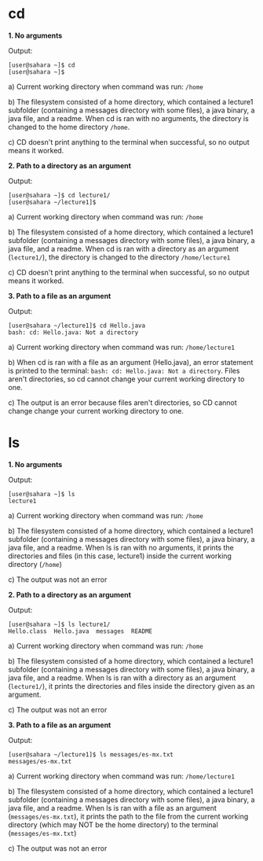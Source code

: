 # cd

**1. No arguments**

Output:
```
[user@sahara ~]$ cd
[user@sahara ~]$
```

a) Current working directory when command was run:
```/home```

b) The filesystem consisted of a home directory, which contained a lecture1 subfolder (containing a messages directory with some files), a java binary, a java file, and a readme. When cd is ran with no arguments, the directory is changed to the home directory ```/home```.

c) CD doesn't print anything to the terminal when successful, so no output means it worked.

**2. Path to a directory as an argument**

Output:

```
[user@sahara ~]$ cd lecture1/
[user@sahara ~/lecture1]$
```

a) Current working directory when command was run:
```/home```

b) The filesystem consisted of a home directory, which contained a lecture1 subfolder (containing a messages directory with some files), a java binary, a java file, and a readme. When cd is ran with a directory as an argument (```lecture1/```), the directory is changed to the directory ```/home/lecture1```

c) CD doesn't print anything to the terminal when successful, so no output means it worked.

**3. Path to a file as an argument**

Output:

```
[user@sahara ~/lecture1]$ cd Hello.java 
bash: cd: Hello.java: Not a directory
```

a) Current working directory when command was run:
```/home/lecture1```

b) When cd is ran with a file as an argument (Hello.java), an error statement is printed to the terminal: ```bash: cd: Hello.java: Not a directory```. Files aren't directories, so cd cannot change your current working directory to one.

c) The output is an error because files aren't directories, so CD cannot change change your current working directory to one.

# ls

**1. No arguments**

Output:

```
[user@sahara ~]$ ls
lecture1
```

a) Current working directory when command was run:
```/home```

b) The filesystem consisted of a home directory, which contained a lecture1 subfolder (containing a messages directory with some files), a java binary, a java file, and a readme. When ls is ran with no arguments, it prints the directories and files (in this case, lecture1) inside the current working directory (```/home```)

c) The output was not an error

**2. Path to a directory as an argument**

Output:

```
[user@sahara ~]$ ls lecture1/
Hello.class  Hello.java  messages  README
```

a) Current working directory when command was run:
```/home```

b) The filesystem consisted of a home directory, which contained a lecture1 subfolder (containing a messages directory with some files), a java binary, a java file, and a readme. When ls is ran with a directory as an argument (```lecture1/```), it prints the directories and files inside the directory given as an argument.

c) The output was not an error

**3. Path to a file as an argument**

Output:

```
[user@sahara ~/lecture1]$ ls messages/es-mx.txt 
messages/es-mx.txt
```

a) Current working directory when command was run:
```/home/lecture1```

b) The filesystem consisted of a home directory, which contained a lecture1 subfolder (containing a messages directory with some files), a java binary, a java file, and a readme. When ls is ran with a file as an argument (```messages/es-mx.txt```), it prints the path to the file from the current working directory (which may NOT be the home directory) to the terminal (```messages/es-mx.txt```)

c) The output was not an error

